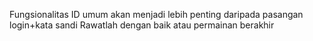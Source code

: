 Fungsionalitas ID umum
akan menjadi lebih penting daripada pasangan login+kata sandi
Rawatlah dengan baik atau permainan berakhir